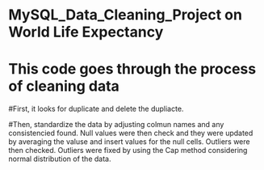 # MySQL_Data_Cleaning_Project on World Life Expectancy

# This code goes through the process of cleaning data

#First, it looks for duplicate and delete the dupliacte.

#Then, standardize the data by adjusting colmun names and any consistencied found. Null values were then check and they were updated by averaging the valuse and insert values for the null cells. Outliers were then checked. Outliers were fixed by using the Cap method considering normal distribution of the data.
